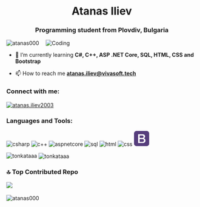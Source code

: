 <h1 align="center">Atanas Iliev</h1>
<h3 align="center">Programming student from Plovdiv, Bulgaria</h3>
<img align ="right" alt="Coding" width="400" src="https://i.pinimg.com/originals/e4/26/70/e426702edf874b181aced1e2fa5c6cde.gif">

<p align="left"> <img src="https://komarev.com/ghpvc/?username=atanas000&label=Profile%20views&color=0e75b6&style=flat" alt="atanas000" /> </p>

- 🌱 I’m currently learning **C#, C++, ASP .NET Core, SQL, HTML, CSS and Bootstrap**

- 📫 How to reach me **atanas.iliev@vivasoft.tech**

<h3 align="left">Connect with me:</h3>
<p align="left">
<a href="https://instagram.com/atanas.iliev03" target="blank"><img align="center" src="https://raw.githubusercontent.com/rahuldkjain/github-profile-readme-generator/master/src/images/icons/Social/instagram.svg" alt="atanas.iliev2003" height="30" width="40" /></a>
</p>

<h3 align="left">Languages and Tools:</h3>
<p align="left"> 
<img src="https://logodix.com/logo/773624.png" alt="csharp" height="40"/> </a> 
<img src="https://raw.githubusercontent.com/isocpp/logos/master/cpp_logo.png" alt="c++" height="40"/> </a>
<img src="https://upload.wikimedia.org/wikipedia/commons/thumb/e/ee/.NET_Core_Logo.svg/1024px-.NET_Core_Logo.svg.png" alt="aspnetcore" height="40"/> </a>
<img src="https://static-00.iconduck.com/assets.00/sql-database-sql-azure-icon-1955x2048-4pmty46t.png" alt="sql" height="38"/> </a> 
<img src="https://raw.githubusercontent.com/gist/tracend/3798496/raw/640a549782e952bdbe31fbb41f819fa96240de42/HTML5_SF.svg" alt="html" height="40"/> </a>
<img src="https://dev.iamvdo.me/css3.png" alt="css" height="40"/> </a>
<img src="https://raw.githubusercontent.com/github/explore/80688e429a7d4ef2fca1e82350fe8e3517d3494d/topics/bootstrap/bootstrap.png" alt="bootstrap" height="40"/> </a>
</p>

<p><img align="left" src="https://github-readme-stats.vercel.app/api/top-langs?username=atanas000&show_icons=true&locale=en&layout=compact" alt="tonkataaa" /></p>

<p>&nbsp;<img align="center" src="https://github-readme-stats.vercel.app/api?username=atanas000&show_icons=true&locale=en" alt="tonkataaa" /></p>

### 🔝 Top Contributed Repo
![](https://github-contributor-stats.vercel.app/api?username=atanas000&limit=5&theme=dark&combine_all_yearly_contributions=true)

<p><img align="center" src="https://github-readme-streak-stats.herokuapp.com/?user=atanas000&" alt="atanas000" /></p>
